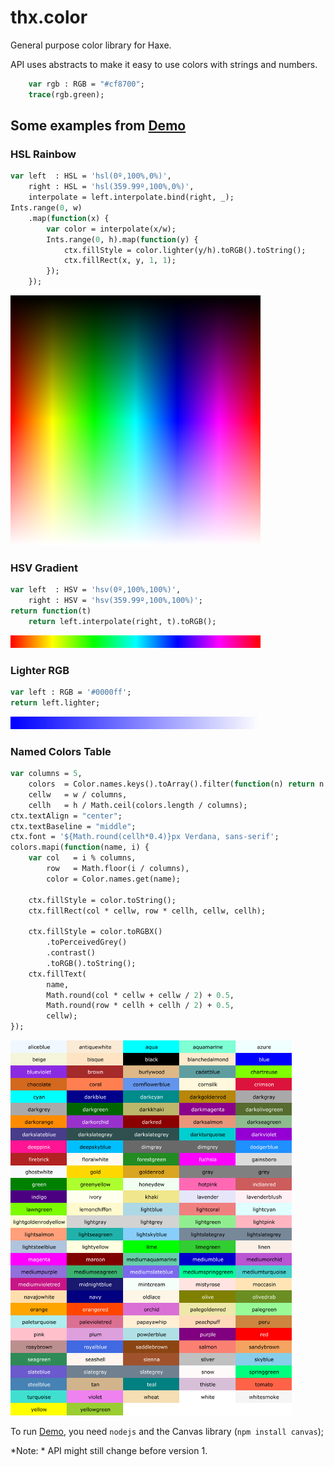 # thx.color

General purpose color library for Haxe.

API uses abstracts to make it easy to use colors with strings and numbers.

```haxe
    var rgb : RGB = "#cf8700";
    trace(rgb.green);
```

## Some examples from [Demo](/demo/Demo.hx)

### HSL Rainbow

```haxe
var left  : HSL = 'hsl(0º,100%,0%)',
    right : HSL = 'hsl(359.99º,100%,0%)',
    interpolate = left.interpolate.bind(right, _);
Ints.range(0, w)
    .map(function(x) {
        var color = interpolate(x/w);
        Ints.range(0, h).map(function(y) {
            ctx.fillStyle = color.lighter(y/h).toRGB().toString();
            ctx.fillRect(x, y, 1, 1);
        });
    });
```

![Alt text](/images/rainbow.png?raw=true "HSL Rainbow")

### HSV Gradient

```haxe
var left  : HSV = 'hsv(0º,100%,100%)',
    right : HSV = 'hsv(359.99º,100%,100%)';
return function(t)
    return left.interpolate(right, t).toRGB();
```

![Alt text](/images/gradienthsv.png?raw=true "HSV Gradient")

### Lighter RGB

```haxe
var left : RGB = '#0000ff';
return left.lighter;
```

![Alt text](/images/lighterrgb.png?raw=true "Lighter RGB")

### Named Colors Table

```haxe
var columns = 5,
    colors  = Color.names.keys().toArray().filter(function(n) return n.indexOf(' ') < 0),
    cellw   = w / columns,
    cellh   = h / Math.ceil(colors.length / columns);
ctx.textAlign = "center";
ctx.textBaseline = "middle";
ctx.font = '${Math.round(cellh*0.4)}px Verdana, sans-serif';
colors.mapi(function(name, i) {
    var col   = i % columns,
        row   = Math.floor(i / columns),
        color = Color.names.get(name);

    ctx.fillStyle = color.toString();
    ctx.fillRect(col * cellw, row * cellh, cellw, cellh);

    ctx.fillStyle = color.toRGBX()
        .toPerceivedGrey()
        .contrast()
        .toRGB().toString();
    ctx.fillText(
        name,
        Math.round(col * cellw + cellw / 2) + 0.5,
        Math.round(row * cellh + cellh / 2) + 0.5,
        cellw);
});
```

<img src="/images/colortable.png?raw=true" alt="color table" style="width:450px;height:600px">

To run [Demo](/demo/Demo.hx), you need `nodejs` and the Canvas library (`npm install canvas`);

*Note: * API might still change before version 1.
